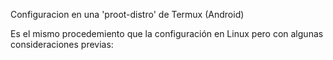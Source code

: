Configuracion en una 'proot-distro' de Termux (Android)

Es el mismo procedemiento que la configuración en Linux pero con algunas consideraciones previas:
